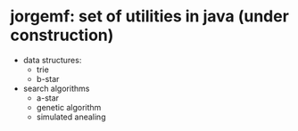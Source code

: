 jorgemf: set of utilities in java (under construction)
===========
- data structures:
  - trie
  - b-star
- search algorithms
  - a-star
  - genetic algorithm
  - simulated anealing


